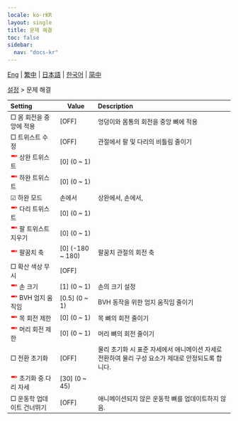 ```yaml
---
locale: ko-rKR
layout: single
title: 문제 해결
toc: false
sidebar:
  nav: "docs-kr"
---
```

[Eng](/dancexr/menu/2025.4/actor/troubleshooting) | [繁中](/tw/dancexr/menu/2025.4/actor/troubleshooting) | [日本語](/jp/dancexr/menu/2025.4/actor/troubleshooting) | [한국어](/kr/dancexr/menu/2025.4/actor/troubleshooting) | [简中](/zh/dancexr/menu/2025.4/actor/troubleshooting)

[설정](../menu#설정) > 문제 해결



| Setting | Value | Description |
| :--- | --- | :--- |
|  □ 몸 회전을 중앙에 적용| [OFF] | 엉덩이와 몸통의 회전을 중앙 뼈에 적용
|  □ 트위스트 수정| [OFF] | 관절에서 팔 및 다리의 비틀림 줄이기
| <img src="/images/icon/ic_slider.png" alt="slider icon"/> 상완 트위스트| [0] (0 ~ 1) | 
| <img src="/images/icon/ic_slider.png" alt="slider icon"/> 하완 트위스트| [0] (0 ~ 1) | 
| ☑ 하완 모드| 손에서 | 상완에서, 손에서, 
| <img src="/images/icon/ic_slider.png" alt="slider icon"/> 다리 트위스트| [0] (0 ~ 1) | 
| <img src="/images/icon/ic_slider.png" alt="slider icon"/> 팔 트위스트 지우기| [0] (0 ~ 1) | 
| <img src="/images/icon/ic_slider.png" alt="slider icon"/> 팔꿈치 축| [0] (-180 ~ 180) | 팔꿈치 관절의 회전 축
|  □ 확산 색상 무시| [OFF] | 
| <img src="/images/icon/ic_slider.png" alt="slider icon"/> 손 크기| [1] (0 ~ 1) | 손의 크기 설정
| <img src="/images/icon/ic_slider.png" alt="slider icon"/> BVH 엄지 움직임| [0.5] (0 ~ 1) | BVH 동작을 위한 엄지 움직임 줄이기
| <img src="/images/icon/ic_slider.png" alt="slider icon"/> 목 회전 제한| [0] (0 ~ 1) | 목 뼈의 회전 줄이기
| <img src="/images/icon/ic_slider.png" alt="slider icon"/> 머리 회전 제한| [0] (0 ~ 1) | 머리 뼈의 회전 줄이기
|  □ 전환 초기화| [OFF] | 물리 초기화 시 표준 자세에서 애니메이션 자세로 전환하여 물리 구성 요소가 제대로 안정되도록 합니다.
| <img src="/images/icon/ic_slider.png" alt="slider icon"/> 초기화 중 다리 자세| [30] (0 ~ 45) | 
|  □ 운동학 업데이트 건너뛰기| [OFF] | 애니메이션되지 않은 운동학 뼈를 업데이트하지 않음.
